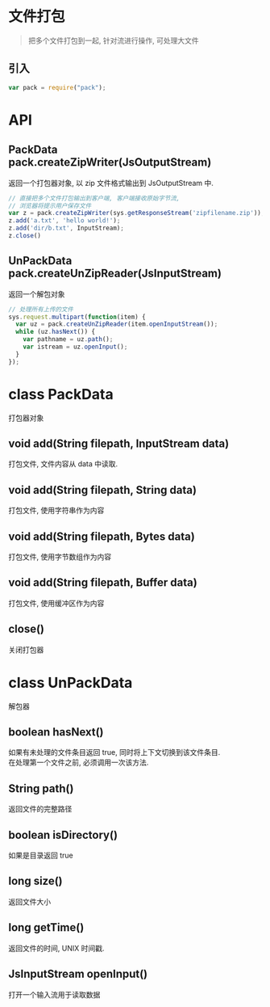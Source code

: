 # 文件打包

> 把多个文件打包到一起, 针对流进行操作, 可处理大文件


## 引入

```javascript
var pack = require("pack");
```


# API

## PackData pack.createZipWriter(JsOutputStream)

返回一个打包器对象, 以 zip 文件格式输出到 JsOutputStream 中.

```javascript
// 直接把多个文件打包输出到客户端, 客户端接收原始字节流, 
// 浏览器将提示用户保存文件
var z = pack.createZipWriter(sys.getResponseStream('zipfilename.zip'));
z.add('a.txt', 'hello world!');
z.add('dir/b.txt', InputStream);
z.close()
```


## UnPackData pack.createUnZipReader(JsInputStream)

返回一个解包对象

```javascript
// 处理所有上传的文件
sys.request.multipart(function(item) {
  var uz = pack.createUnZipReader(item.openInputStream());
  while (uz.hasNext()) {
    var pathname = uz.path();
    var istream = uz.openInput();
  }
});
```


# class PackData

打包器对象

## void add(String filepath, InputStream data)

打包文件, 文件内容从 data 中读取.

## void add(String filepath, String data)

打包文件, 使用字符串作为内容

## void add(String filepath, Bytes data)

打包文件, 使用字节数组作为内容

## void add(String filepath, Buffer data)

打包文件, 使用缓冲区作为内容

## close()

关闭打包器


# class UnPackData

解包器

## boolean hasNext()

如果有未处理的文件条目返回 true, 同时将上下文切换到该文件条目.  
在处理第一个文件之前, 必须调用一次该方法.

## String path()

返回文件的完整路径

## boolean isDirectory()

如果是目录返回 true

## long size()

返回文件大小

## long getTime()

返回文件的时间, UNIX 时间戳.

## JsInputStream openInput()

打开一个输入流用于读取数据